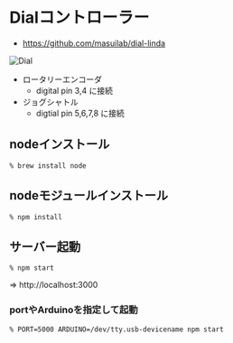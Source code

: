 # Dialコントローラー

- https://github.com/masuilab/dial-linda

![Dial](http://gyazo.com/e746e7f0b3bcacabd8d423fcb3ad09fe.png)

- ロータリーエンコーダ
  - digital pin 3,4 に接続
- ジョグシャトル
  - digtial pin 5,6,7,8 に接続


## nodeインストール

    % brew install node


## nodeモジュールインストール

    % npm install


## サーバー起動

    % npm start

=> http://localhost:3000


### portやArduinoを指定して起動

    % PORT=5000 ARDUINO=/dev/tty.usb-devicename npm start
